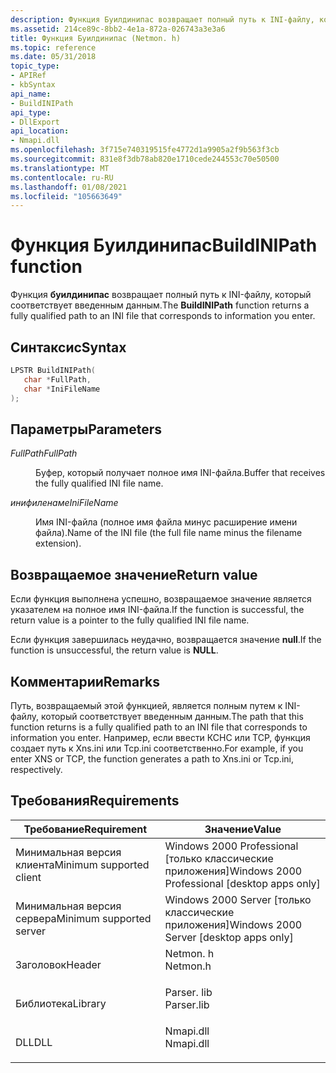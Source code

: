 ```yaml
---
description: Функция Буилдинипас возвращает полный путь к INI-файлу, который соответствует введенным данным.
ms.assetid: 214ce89c-8bb2-4e1a-872a-026743a3e3a6
title: Функция Буилдинипас (Netmon. h)
ms.topic: reference
ms.date: 05/31/2018
topic_type:
- APIRef
- kbSyntax
api_name:
- BuildINIPath
api_type:
- DllExport
api_location:
- Nmapi.dll
ms.openlocfilehash: 3f715e740319515fe4772d1a9905a2f9b563f3cb
ms.sourcegitcommit: 831e8f3db78ab820e1710cede244553c70e50500
ms.translationtype: MT
ms.contentlocale: ru-RU
ms.lasthandoff: 01/08/2021
ms.locfileid: "105663649"
---
```

# <a name="buildinipath-function"></a><span data-ttu-id="424e3-103">Функция Буилдинипас</span><span class="sxs-lookup"><span data-stu-id="424e3-103">BuildINIPath function</span></span>

<span data-ttu-id="424e3-104">Функция **буилдинипас** возвращает полный путь к INI-файлу, который соответствует введенным данным.</span><span class="sxs-lookup"><span data-stu-id="424e3-104">The **BuildINIPath** function returns a fully qualified path to an INI file that corresponds to information you enter.</span></span>

## <a name="syntax"></a><span data-ttu-id="424e3-105">Синтаксис</span><span class="sxs-lookup"><span data-stu-id="424e3-105">Syntax</span></span>


```C++
LPSTR BuildINIPath(
   char *FullPath,
   char *IniFileName
);
```



## <a name="parameters"></a><span data-ttu-id="424e3-106">Параметры</span><span class="sxs-lookup"><span data-stu-id="424e3-106">Parameters</span></span>

<dl> <dt>

<span data-ttu-id="424e3-107">*FullPath*</span><span class="sxs-lookup"><span data-stu-id="424e3-107">*FullPath*</span></span> 
</dt> <dd>

<span data-ttu-id="424e3-108">Буфер, который получает полное имя INI-файла.</span><span class="sxs-lookup"><span data-stu-id="424e3-108">Buffer that receives the fully qualified INI file name.</span></span>

</dd> <dt>

<span data-ttu-id="424e3-109">*инифиленаме*</span><span class="sxs-lookup"><span data-stu-id="424e3-109">*IniFileName*</span></span> 
</dt> <dd>

<span data-ttu-id="424e3-110">Имя INI-файла (полное имя файла минус расширение имени файла).</span><span class="sxs-lookup"><span data-stu-id="424e3-110">Name of the INI file (the full file name minus the filename extension).</span></span>

</dd> </dl>

## <a name="return-value"></a><span data-ttu-id="424e3-111">Возвращаемое значение</span><span class="sxs-lookup"><span data-stu-id="424e3-111">Return value</span></span>

<span data-ttu-id="424e3-112">Если функция выполнена успешно, возвращаемое значение является указателем на полное имя INI-файла.</span><span class="sxs-lookup"><span data-stu-id="424e3-112">If the function is successful, the return value is a pointer to the fully qualified INI file name.</span></span>

<span data-ttu-id="424e3-113">Если функция завершилась неудачно, возвращается значение **null**.</span><span class="sxs-lookup"><span data-stu-id="424e3-113">If the function is unsuccessful, the return value is **NULL**.</span></span>

## <a name="remarks"></a><span data-ttu-id="424e3-114">Комментарии</span><span class="sxs-lookup"><span data-stu-id="424e3-114">Remarks</span></span>

<span data-ttu-id="424e3-115">Путь, возвращаемый этой функцией, является полным путем к INI-файлу, который соответствует введенным данным.</span><span class="sxs-lookup"><span data-stu-id="424e3-115">The path that this function returns is a fully qualified path to an INI file that corresponds to information you enter.</span></span> <span data-ttu-id="424e3-116">Например, если ввести КСНС или TCP, функция создает путь к Xns.ini или Tcp.ini соответственно.</span><span class="sxs-lookup"><span data-stu-id="424e3-116">For example, if you enter XNS or TCP, the function generates a path to Xns.ini or Tcp.ini, respectively.</span></span>

## <a name="requirements"></a><span data-ttu-id="424e3-117">Требования</span><span class="sxs-lookup"><span data-stu-id="424e3-117">Requirements</span></span>



| <span data-ttu-id="424e3-118">Требование</span><span class="sxs-lookup"><span data-stu-id="424e3-118">Requirement</span></span> | <span data-ttu-id="424e3-119">Значение</span><span class="sxs-lookup"><span data-stu-id="424e3-119">Value</span></span> |
|-------------------------------------|---------------------------------------------------------------------------------------|
| <span data-ttu-id="424e3-120">Минимальная версия клиента</span><span class="sxs-lookup"><span data-stu-id="424e3-120">Minimum supported client</span></span><br/> | <span data-ttu-id="424e3-121">Windows 2000 Professional \[только классические приложения\]</span><span class="sxs-lookup"><span data-stu-id="424e3-121">Windows 2000 Professional \[desktop apps only\]</span></span><br/>                            |
| <span data-ttu-id="424e3-122">Минимальная версия сервера</span><span class="sxs-lookup"><span data-stu-id="424e3-122">Minimum supported server</span></span><br/> | <span data-ttu-id="424e3-123">Windows 2000 Server \[только классические приложения\]</span><span class="sxs-lookup"><span data-stu-id="424e3-123">Windows 2000 Server \[desktop apps only\]</span></span><br/>                                  |
| <span data-ttu-id="424e3-124">Заголовок</span><span class="sxs-lookup"><span data-stu-id="424e3-124">Header</span></span><br/>                   | <dl> <span data-ttu-id="424e3-125"><dt>Netmon. h</dt></span><span class="sxs-lookup"><span data-stu-id="424e3-125"><dt>Netmon.h</dt></span></span> </dl>   |
| <span data-ttu-id="424e3-126">Библиотека</span><span class="sxs-lookup"><span data-stu-id="424e3-126">Library</span></span><br/>                  | <dl> <span data-ttu-id="424e3-127"><dt>Parser. lib</dt></span><span class="sxs-lookup"><span data-stu-id="424e3-127"><dt>Parser.lib</dt></span></span> </dl> |
| <span data-ttu-id="424e3-128">DLL</span><span class="sxs-lookup"><span data-stu-id="424e3-128">DLL</span></span><br/>                      | <dl> <span data-ttu-id="424e3-129"><dt>Nmapi.dll</dt></span><span class="sxs-lookup"><span data-stu-id="424e3-129"><dt>Nmapi.dll</dt></span></span> </dl>  |



 

 




